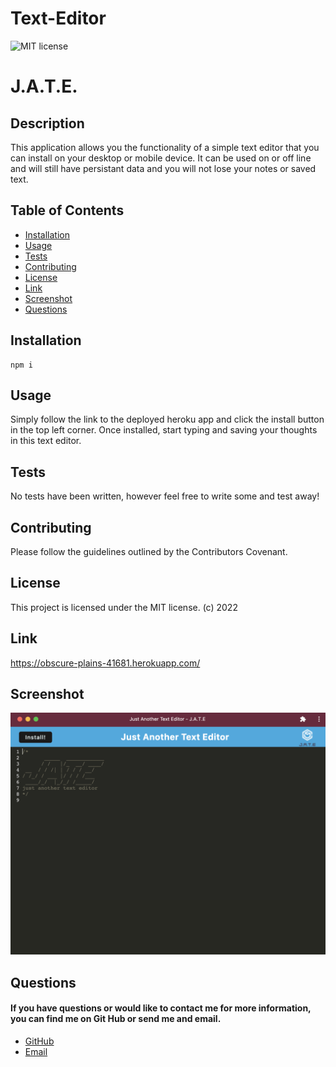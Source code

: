 # Text-Editor

![MIT license](https://img.shields.io/badge/MIT-license-blue)

# J.A.T.E.

## Description

This application allows you the functionality of a simple text editor that you can install on your desktop or mobile device. It can be used on or off line and will still have persistant data and you will not lose your notes or saved text.

## Table of Contents

- [Installation](#installation)
- [Usage](#usage)
- [Tests](#tests)
- [Contributing](#contributing)
- [License](#license)
- [Link](#link)
- [Screenshot](#screenshot)
- [Questions](#questions)

## Installation

    npm i

## Usage

Simply follow the link to the deployed heroku app and click the install button in the top left corner. Once installed, start typing and saving your thoughts in this text editor.

## Tests

No tests have been written, however feel free to write some and test away!

## Contributing

Please follow the guidelines outlined by the Contributors Covenant.

## License

This project is licensed under the MIT license. (c) 2022

## Link

https://obscure-plains-41681.herokuapp.com/

## Screenshot

![J.A.T.E.](./imgs/jate-screenshot.png)

## Questions

#### If you have questions or would like to contact me for more information, you can find me on Git Hub or send me and email.

- [GitHub](https://github.com/MohEssmat)
- [Email](mohamedessmat80@gmail.com)
